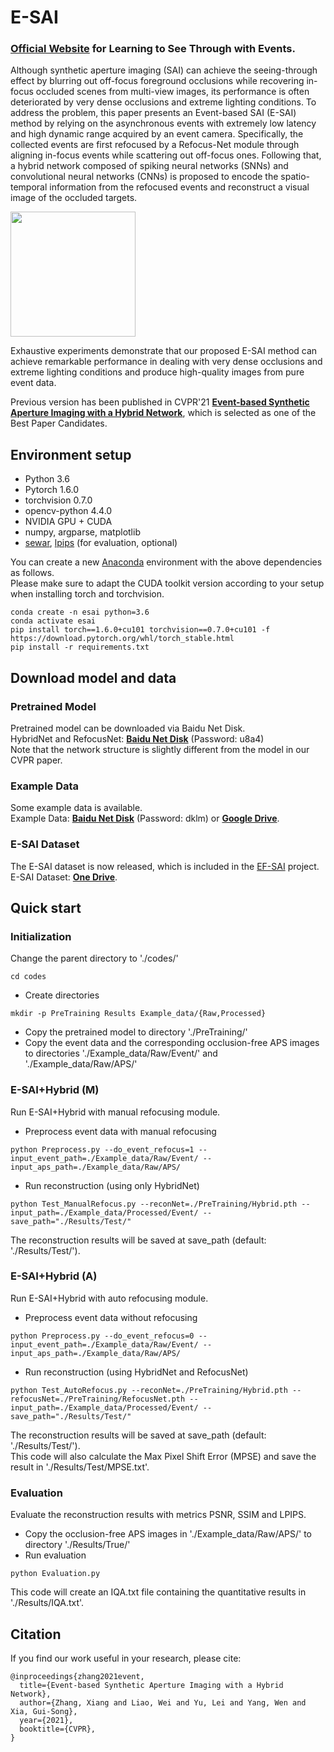 # E-SAI
### [Official Website](https://dvs-whu.cn/projects/esai/) for Learning to See Through with Events.

Although synthetic aperture imaging (SAI) can achieve the seeing-through effect by blurring out off-focus foreground occlusions while recovering in-focus occluded scenes from multi-view images, its performance is often deteriorated by very dense occlusions and extreme lighting conditions. To address the problem, this paper presents an Event-based SAI (E-SAI) method by relying on the asynchronous events with extremely low latency and high dynamic range acquired by an event camera. 
Specifically, the collected events are first refocused by a Refocus-Net module through aligning in-focus events while scattering out off-focus ones. Following that, a hybrid network composed of spiking neural networks (SNNs) and convolutional neural networks (CNNs) is proposed to encode the spatio-temporal information from the refocused events and reconstruct a visual image of the occluded targets.

<img src="img/pipeline.png" height="200">

Exhaustive experiments demonstrate that our proposed E-SAI method can achieve remarkable performance in dealing with very dense occlusions and extreme lighting conditions and produce high-quality images from pure event data.

Previous version has been published in CVPR'21 [**Event-based Synthetic Aperture Imaging with a Hybrid Network**](https://openaccess.thecvf.com/content/CVPR2021/html/Zhang_Event-Based_Synthetic_Aperture_Imaging_With_a_Hybrid_Network_CVPR_2021_paper.html), which is selected as one of the Best Paper Candidates.


## Environment setup
- Python 3.6
- Pytorch 1.6.0
- torchvision 0.7.0
- opencv-python 4.4.0
- NVIDIA GPU + CUDA
- numpy, argparse, matplotlib
- [sewar](https://github.com/andrewekhalel/sewar), [lpips](https://github.com/richzhang/PerceptualSimilarity) (for evaluation, optional)

You can create a new [Anaconda](https://www.anaconda.com/products/individual) environment with the above dependencies as follows.
<br>
Please make sure to adapt the CUDA toolkit version according to your setup when installing torch and torchvision.
```
conda create -n esai python=3.6
conda activate esai
pip install torch==1.6.0+cu101 torchvision==0.7.0+cu101 -f https://download.pytorch.org/whl/torch_stable.html
pip install -r requirements.txt
```

## Download model and data
### Pretrained Model
Pretrained model can be downloaded via Baidu Net Disk. 
<br>
HybridNet and RefocusNet: [**Baidu Net Disk**](https://pan.baidu.com/s/1iqBrwwgf2bE_ztimJhWjmA) (Password: u8a4)
<br>
Note that the network structure is slightly different from the model in our CVPR paper.

### Example Data
Some example data is available. 
<br>
Example Data: [**Baidu Net Disk**](https://pan.baidu.com/s/1AC0KjsMdWNznXzwhE4MVdg) (Password: dklm) or [**Google Drive**](https://drive.google.com/drive/folders/1kHBANtcQDi7GyBWyykvgFKjTGH36V1-O?usp=sharing).
<br>
### E-SAI Dataset
The E-SAI dataset is now released, which is included in the [EF-SAI](https://github.com/smjsc/EF-SAI) project.
<br>
E-SAI Dataset: [**One Drive**](https://onedrive.live.com/?authkey=%21AMvAPOnuudsYx1I&id=7ABD0A750B262518%214850&cid=7ABD0A750B262518).


## Quick start
### Initialization
Change the parent directory to './codes/'
```
cd codes
```
- Create directories
```
mkdir -p PreTraining Results Example_data/{Raw,Processed}
```
- Copy the pretrained model to directory './PreTraining/'
- Copy the event data and the corresponding occlusion-free APS images to directories './Example_data/Raw/Event/' and  './Example_data/Raw/APS/'

### E-SAI+Hybrid (M)
Run E-SAI+Hybrid with manual refocusing module.
- Preprocess event data with manual refocusing
```
python Preprocess.py --do_event_refocus=1 --input_event_path=./Example_data/Raw/Event/ --input_aps_path=./Example_data/Raw/APS/
```
- Run reconstruction (using only HybridNet)
```
python Test_ManualRefocus.py --reconNet=./PreTraining/Hybrid.pth --input_path=./Example_data/Processed/Event/ --save_path="./Results/Test/"
```
The reconstruction results will be saved at save_path (default: './Results/Test/').

### E-SAI+Hybrid (A)
Run E-SAI+Hybrid with auto refocusing module.
- Preprocess event data without refocusing
```
python Preprocess.py --do_event_refocus=0 --input_event_path=./Example_data/Raw/Event/ --input_aps_path=./Example_data/Raw/APS/
```
- Run reconstruction (using HybridNet and RefocusNet)
```
python Test_AutoRefocus.py --reconNet=./PreTraining/Hybrid.pth --refocusNet=./PreTraining/RefocusNet.pth --input_path=./Example_data/Processed/Event/ --save_path="./Results/Test/"
```
The reconstruction results will be saved at save_path (default: './Results/Test/'). 
<br>
This code will also calculate the Max Pixel Shift Error (MPSE) and save the result in './Results/Test/MPSE.txt'.

### Evaluation
Evaluate the reconstruction results with metrics PSNR, SSIM and LPIPS.
- Copy the occlusion-free APS images in './Example_data/Raw/APS/' to directory './Results/True/'
- Run evaluation
```
python Evaluation.py
```
This code will create an IQA.txt file containing the quantitative results in './Results/IQA.txt'.


## Citation

If you find our work useful in your research, please cite:

```
@inproceedings{zhang2021event,
  title={Event-based Synthetic Aperture Imaging with a Hybrid Network},
  author={Zhang, Xiang and Liao, Wei and Yu, Lei and Yang, Wen and Xia, Gui-Song},
  year={2021},
  booktitle={CVPR},
}
```
